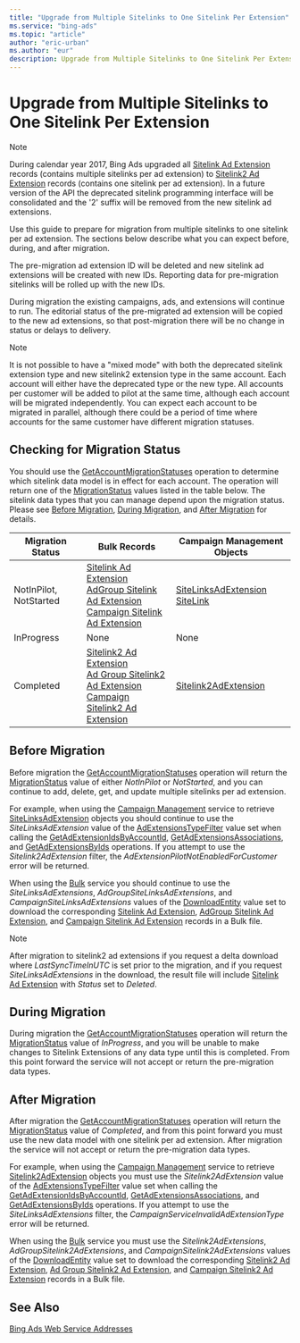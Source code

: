 ```yaml
---
title: "Upgrade from Multiple Sitelinks to One Sitelink Per Extension"
ms.service: "bing-ads"
ms.topic: "article"
author: "eric-urban"
ms.author: "eur"
description: Upgrade from Multiple Sitelinks to One Sitelink Per Extension.
---
```

# Upgrade from Multiple Sitelinks to One Sitelink Per Extension
> [!NOTE]
> During calendar year 2017, Bing Ads upgraded all [Sitelink Ad Extension](/bingads/bulk-service/sitelink-ad-extension) records (contains multiple sitelinks per ad extension) to [Sitelink2 Ad Extension](/bingads/bulk-service/sitelink2-ad-extension) records (contains one sitelink per ad extension). In a future version of the API the deprecated sitelink programming interface will be consolidated and the '2' suffix will be removed from the new sitelink ad extensions.

Use this guide to prepare for migration from multiple sitelinks to one sitelink per ad extension. The sections below describe what you can expect before, during, and after migration.

The pre-migration ad extension ID will be deleted and new sitelink ad extensions will be created with new IDs. Reporting data for pre-migration sitelinks will be rolled up with the new IDs.

During migration the existing campaigns, ads, and extensions will continue to run. The editorial status of the pre-migrated ad extension will be copied to the new ad extensions, so that post-migration there will be no change in status or delays to delivery.   

> [!NOTE]
> It is not possible to have a "mixed mode" with both the deprecated sitelink extension type and new sitelink2 extension type in the same account. Each account will either have the deprecated type or the new type. All accounts per customer will be added to pilot at the same time, although each account will be migrated independently. You can expect each account to be migrated in parallel, although there could be a period of time where accounts for the same customer have different migration statuses.

## <a name="getmigrationstatus"></a> Checking for Migration Status
You should use the [GetAccountMigrationStatuses](/binga/bingads/campaign-management-service/getaccountmigrationstatuses) operation to determine which sitelink data model is in effect for each account. The operation will return one of the [MigrationStatus](/binga/bingads/campaign-management-service/migrationstatus) values listed in the table below. The sitelink data types that you can manage depend upon the migration status. Please see [Before Migration](#beforemigration), [During Migration](#migrationinprogress), and [After Migration](#migrationcompleted) for details.  

Migration Status|Bulk Records|Campaign Management Objects  
---------|---------|---------
NotInPilot, NotStarted|[Sitelink Ad Extension](/binga/bingads/bulk-service/sitelink-ad-extension)<br/>[AdGroup Sitelink Ad Extension](/binga/bingads/bulk-service/adgroup-sitelink-ad-extension)<br/>[Campaign Sitelink Ad Extension](/binga/bingads/bulk-service/campaign-sitelink-ad-extension) |[SiteLinksAdExtension](/binga/bingads/campaign-management-service/sitelinksadextension)<br/>[SiteLink](/binga/bingads/campaign-management-service/sitelink)         
InProgress|None|None         
Completed|[Sitelink2 Ad Extension](/binga/bingads/bulk-service/sitelink2-ad-extension)<br/>[Ad Group Sitelink2 Ad Extension](/binga/bingads/bulk-service/ad-group-sitelink2-ad-extension)<br/>[Campaign Sitelink2 Ad Extension](/binga/bingads/bulk-service/campaign-sitelink2-ad-extension) |[Sitelink2AdExtension](/binga/bingads/campaign-management-service/sitelink2adextension) 

## <a name="beforemigration"></a>Before Migration
Before migration the [GetAccountMigrationStatuses](/binga/bingads/campaign-management-service/getaccountmigrationstatuses) operation will return the [MigrationStatus](/binga/bingads/campaign-management-service/migrationstatus) value of either *NotInPilot* or *NotStarted*, and you can continue to add, delete, get, and update multiple sitelinks per ad extension. 

For example, when using the [Campaign Management](/binga/bingads/campaign-management-service/campaign-management-service-reference) service to retrieve [SiteLinksAdExtension](/binga/bingads/campaign-management-service/sitelinksadextension) objects you should continue to use the *SiteLinksAdExtension* value of the [AdExtensionsTypeFilter](/binga/bingads/campaign-management-service/adextensionstypefilter) value set when calling the [GetAdExtensionIdsByAccountId](/binga/bingads/campaign-management-service/getadextensionidsbyaccountid), [GetAdExtensionsAssociations](/binga/bingads/campaign-management-service/getadextensionsassociations), and [GetAdExtensionsByIds](/binga/bingads/campaign-management-service/getadextensionsbyids) operations. If you attempt to use the *Sitelink2AdExtension* filter, the *AdExtensionPilotNotEnabledForCustomer* error will be returned.

When using the [Bulk](/binga/bingads/bulk-service/bulk-service-reference) service you should continue to use the *SiteLinksAdExtensions*, *AdGroupSiteLinksAdExtensions*, and *CampaignSiteLinksAdExtensions* values of the [DownloadEntity](/binga/bingads/bulk-service/downloadentity) value set to download the corresponding [Sitelink Ad Extension](/binga/bingads/bulk-service/sitelink-ad-extension), [AdGroup Sitelink Ad Extension](/binga/bingads/bulk-service/adgroup-sitelink-ad-extension), and [Campaign Sitelink Ad Extension](/binga/bingads/bulk-service/campaign-sitelink-ad-extension) records in a Bulk file.  

> [!NOTE]
> After migration to sitelink2 ad extensions if you request a delta download where *LastSyncTimeInUTC* is set prior to the migration, and if you request *SiteLinksAdExtensions* in the download, the result file will include [Sitelink Ad Extension](/binga/bingads/bulk-service/sitelink-ad-extension) with *Status* set to *Deleted*. 

## <a name="migrationinprogress"></a>During Migration
During migration the [GetAccountMigrationStatuses](/binga/bingads/campaign-management-service/getaccountmigrationstatuses) operation will return the [MigrationStatus](/binga/bingads/campaign-management-service/migrationstatus) value of *InProgress*, and you will be unable to make changes to Sitelink Extensions of any data type until this is completed. From this point forward the service will not accept or return the pre-migration data types. 

## <a name="migrationcompleted"></a>After Migration
After migration the [GetAccountMigrationStatuses](/binga/bingads/campaign-management-service/getaccountmigrationstatuses) operation will return the [MigrationStatus](/binga/bingads/campaign-management-service/migrationstatus) value of *Completed*, and from this point forward you must use the new data model with one sitelink per ad extension. After migration the service will not accept or return the pre-migration data types. 

For example, when using the [Campaign Management](/binga/bingads/campaign-management-service/campaign-management-service-reference) service to retrieve [Sitelink2AdExtension](/binga/bingads/campaign-management-service/sitelink2adextension) objects you must use the *Sitelink2AdExtension* value of the [AdExtensionsTypeFilter](/binga/bingads/campaign-management-service/adextensionstypefilter) value set when calling the [GetAdExtensionIdsByAccountId](/binga/bingads/campaign-management-service/getadextensionidsbyaccountid), [GetAdExtensionsAssociations](/binga/bingads/campaign-management-service/getadextensionsassociations), and [GetAdExtensionsByIds](/binga/bingads/campaign-management-service/getadextensionsbyids) operations. If you attempt to use the *SiteLinksAdExtensions* filter, the *CampaignServiceInvalidAdExtensionType* error will be returned.

When using the [Bulk](/binga/bingads/bulk-service/bulk-service-reference) service you must use the *Sitelink2AdExtensions*, *AdGroupSitelink2AdExtensions*, and *CampaignSitelink2AdExtensions* values of the [DownloadEntity](/binga/bingads/bulk-service/downloadentity) value set to download the corresponding [Sitelink2 Ad Extension](/binga/bingads/bulk-service/sitelink2-ad-extension), [Ad Group Sitelink2 Ad Extension](/binga/bingads/bulk-service/ad-group-sitelink2-ad-extension), and [Campaign Sitelink2 Ad Extension](/binga/bingads/bulk-service/campaign-sitelink2-ad-extension) records in a Bulk file.  


## See Also
[Bing Ads Web Service Addresses](web-service-addresses)  

